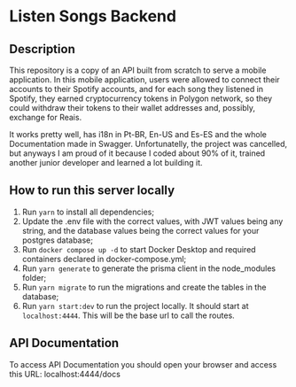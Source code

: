 # Listen Songs Backend

## Description

This repository is a copy of an API built from scratch to serve a mobile application. In this mobile application, users were allowed to connect their accounts to their Spotify accounts, and for each song they listened in Spotify, they earned cryptocurrency tokens in Polygon network, so they could withdraw their tokens to their wallet addresses and, possibly, exchange for Reais.

It works pretty well, has i18n in Pt-BR, En-US and Es-ES and the whole Documentation made in Swagger. Unfortunatelly, the project was cancelled, but anyways I am proud of it because I coded about 90% of it, trained another junior developer and learned a lot building it.

## How to run this server locally

1. Run `yarn` to install all dependencies;
2. Update the .env file with the correct values, with JWT values being any string, and the database values being the correct values for your postgres database;
3. Run `docker compose up -d` to start Docker Desktop and required containers declared in docker-compose.yml;
4. Run `yarn generate` to generate the prisma client in the node_modules folder;
5. Run `yarn migrate` to run the migrations and create the tables in the database;
6. Run `yarn start:dev` to run the project locally. It should start at `localhost:4444`. This will be the base url to call the routes.

## API Documentation

To access API Documentation you should open your browser and access this URL: localhost:4444/docs
